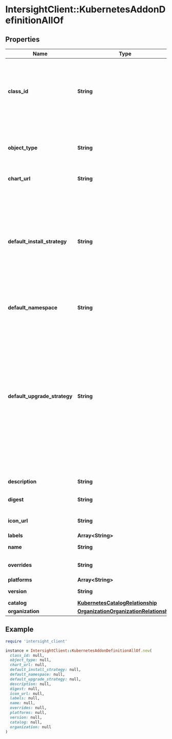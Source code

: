 # IntersightClient::KubernetesAddonDefinitionAllOf

## Properties

| Name | Type | Description | Notes |
| ---- | ---- | ----------- | ----- |
| **class_id** | **String** | The fully-qualified name of the instantiated, concrete type. This property is used as a discriminator to identify the type of the payload when marshaling and unmarshaling data. | [default to &#39;kubernetes.AddonDefinition&#39;] |
| **object_type** | **String** | The fully-qualified name of the instantiated, concrete type. The value should be the same as the &#39;ClassId&#39; property. | [default to &#39;kubernetes.AddonDefinition&#39;] |
| **chart_url** | **String** | Description of the addon component. | [optional] |
| **default_install_strategy** | **String** | Default installation strategy for the release. * &#x60;None&#x60; - Unspecified install strategy. * &#x60;NoAction&#x60; - No install action performed. * &#x60;InstallOnly&#x60; - Only install in green field. No action in case of failure or removal. * &#x60;Always&#x60; - Attempt install if chart is not already installed. | [optional][default to &#39;None&#39;] |
| **default_namespace** | **String** | Default namespace to install the release. | [optional] |
| **default_upgrade_strategy** | **String** | Default upgrade strategy for the release. * &#x60;None&#x60; - Unspecified upgrade strategy. * &#x60;NoAction&#x60; - This choice enables No upgrades to be performed. * &#x60;UpgradeOnly&#x60; - Attempt upgrade if chart or overrides options change, no action on upgrade failure. * &#x60;ReinstallOnFailure&#x60; - Attempt upgrade first. Remove and install on upgrade failure. * &#x60;AlwaysReinstall&#x60; - Always remove older release and reinstall. | [optional][default to &#39;None&#39;] |
| **description** | **String** | Description of the addon component. | [optional] |
| **digest** | **String** | Digest used to verify the integrity of an addon. | [optional] |
| **icon_url** | **String** | Icon used to represent the addon in UI. | [optional] |
| **labels** | **Array&lt;String&gt;** |  | [optional] |
| **name** | **String** | Name of an addon component. | [optional] |
| **overrides** | **String** | Properties that can be overridden for an addon. | [optional] |
| **platforms** | **Array&lt;String&gt;** |  | [optional] |
| **version** | **String** | Version of the addon component. | [optional] |
| **catalog** | [**KubernetesCatalogRelationship**](KubernetesCatalogRelationship.md) |  | [optional] |
| **organization** | [**OrganizationOrganizationRelationship**](OrganizationOrganizationRelationship.md) |  | [optional] |

## Example

```ruby
require 'intersight_client'

instance = IntersightClient::KubernetesAddonDefinitionAllOf.new(
  class_id: null,
  object_type: null,
  chart_url: null,
  default_install_strategy: null,
  default_namespace: null,
  default_upgrade_strategy: null,
  description: null,
  digest: null,
  icon_url: null,
  labels: null,
  name: null,
  overrides: null,
  platforms: null,
  version: null,
  catalog: null,
  organization: null
)
```

